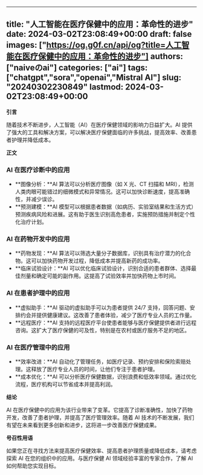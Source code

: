 
---
title: "人工智能在医疗保健中的应用：革命性的进步"
date: 2024-03-02T23:08:49+00:00
draft: false
images: ["https://og.g0f.cn/api/og?title=人工智能在医疗保健中的应用：革命性的进步"]
authors: ["naiveのai"]
categories: ["ai"]
tags: ["chatgpt","sora","openai","Mistral AI"]
slug: "20240302230849"
lastmod: 2024-03-02T23:08:49+00:00
---
**引言**

随着技术不断进步，人工智能（AI）在医疗保健领域的影响力日益扩大。AI 提供了强大的工具和解决方案，可以解决医疗保健面临的许多挑战，提高效率、改善患者护理并降低成本。

**正文**

### AI 在医疗诊断中的应用

* **图像分析：**AI 算法可以分析医疗图像（如 X 光、CT 扫描和 MRI），检测人类肉眼可能错过的细微模式和异常情况。这可以加快诊断速度，提高准确性，并减少误诊。
* **预测建模：**AI 模型可以根据患者数据（如病历、实验室结果和生活方式）预测疾病风险和进展。这有助于医生识别高危患者，实施预防措施并制定个性化治疗计划。

### AI 在药物开发中的应用

* **药物发现：**AI 算法可以筛选大量分子数据库，识别具有治疗潜力的化合物。这可以加快药物开发过程，降低成本并提高新药的成功率。
* **临床试验设计：**AI 可以优化临床试验设计，识别合适的患者群体、选择最佳剂量和确定可能的副作用。这提高了试验效率并加快药物上市时间。

### AI 在患者护理中的应用

* **虚拟助手：**AI 驱动的虚拟助手可以为患者提供 24/7 支持，回答问题、安排约会并提供健康建议。这改善了患者体验，减少了医疗专业人员的工作量。
* **远程医疗：**AI 支持的远程医疗平台使患者能够与医疗保健提供者进行远程咨询。这扩大了医疗保健的可及性，特别是在农村或医疗服务不足的地区。

### AI 在医疗管理中的应用

* **效率改进：**AI 自动化了管理任务，如医疗记录、预约安排和保险索赔处理。这释放了医疗专业人员的时间，让他们专注于患者护理。
* **成本优化：**AI 可以分析医疗保健数据，识别浪费和低效率领域。通过优化流程，医疗机构可以节省成本并提高利润。

**结论**

AI 在医疗保健中的应用为该行业带来了变革。它提高了诊断准确性，加快了药物开发，改善了患者护理，并提高了医疗管理效率。随着 AI 技术的不断发展，我们有望在未来看到更多创新和进步，这将进一步改善医疗保健成果。

**号召性用语**

如果您正在寻找方法来提高医疗保健效率、提高患者护理质量或降低成本，请考虑探索 AI 在您的组织中的应用。与医疗保健 AI 领域经验丰富的专家合作，了解 AI 如何帮助您实现目标。